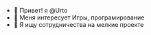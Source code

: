 - 👋 Привет! я @Urto
- 👀  Меня интересует Игры, програмирование
- 💞️ Я ищу сотрудничества  на мелкие проекте

<!---
Urto/Urto is a ✨ special ✨ repository because its `README.md` (this file) appears on your GitHub profile.
You can click the Preview link to take a look at your changes.
--->
